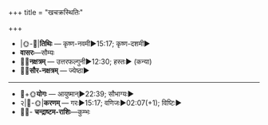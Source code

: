 +++
title = "खचक्रस्थितिः"

+++
- |🌞-🌛|**तिथिः** — कृष्ण-नवमी►15:17; कृष्ण-दशमी►  
- **वासरः**—सौम्यः  
- 🌌🌛**नक्षत्रम्** — उत्तरफल्गुनी►12:30; हस्तः► (कन्या)  
- 🌌🌞**सौर-नक्षत्रम्** — ज्येष्ठा►  
___________________
- 🌛+🌞**योगः** — आयुष्मान्►22:39; सौभाग्यः►  
- २|🌛-🌞|**करणम्** — गरः►15:17; वणिजः►02:07(+1); विष्टिः►  
- 🌌🌛- **चन्द्राष्टम-राशिः**—कुम्भः  

